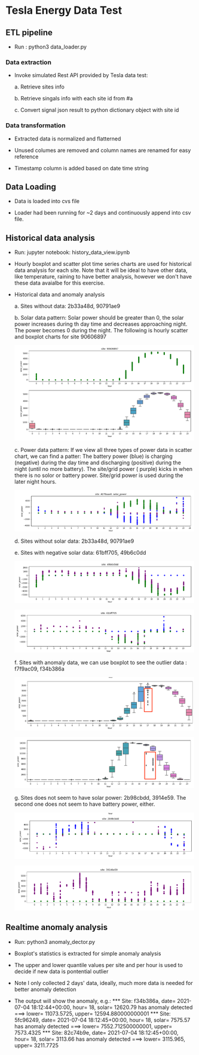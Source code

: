 
# **Tesla Energy Data Test**

## ETL pipeline
- Run : python3 data_loader.py
### Data extraction


- Invoke simulated Rest API provided by Tesla data test:

     a. Retrieve sites info 
     
     b. Retrieve singals info with each site id from #a
     
     c. Convert signal json result to python dictionary object with site id 
     

### Data transformation

- Extracted data is normalized and flatterned

- Unused columes are removed and column names are renamed for easy reference

- Timestamp column is added based on date time string

## Data Loading

- Data is loaded into cvs file 

- Loader had been running for ~2 days and continuously append into csv file. 


## Historical data analysis

- Run: jupyter notebook: history_data_view.ipynb

- Hourly boxplot and scatter plot time series charts are used for historical data analysis for each site. Note that it will be
ideal to have other data, like temperature, raining to have better analysis, however we don't have these data avaialbe for this exercise.

- Historical data and anomaly analysis

    a. Sites without data: 2b33a48d, 90791ae9
    
    b. Solar data pattern: Solar power should be greater than 0, the solar power increases during th day time and decreases 
        approaching night. The power becomes 0 during the night. The following is hourly scatter and boxplot charts for site 90606897
             
   ![solar data](images/raw_data.png)
   
    c. Power data pattern: If we view all three types of power data in scatter chart, we can find a patter:
     The battery power (blue) is charging (negative) during the day time and discharging (positive) during the night (until no more battery). The site/grid
     power ( purple) kicks in when there is no solor or battery power. Site/grid power is used during the later night hours.
     
    ![solar data](images/power_pattern.png) 
    
    d. Sites without solar data: 2b33a48d, 90791ae9
    
    e. Sites with negative solar data: 61bff705, 49b6c0dd
    
    ![solar data](images/negative1.png)
    
    ![solar data](images/negative2.png)
    
    f. Sites with anomaly data, we can use boxplot to see the outlier data : f7f9ac09, f34b386a
    
    ![solar data](images/outlier1.png)
    
    ![solar data](images/outlier2.png)

    g. Sites does not seem to have solar power: 2b98cbdd, 3914e59. The second one does not seem to have
    battery power, either.
    
    ![solar data](images/nosolar.png)
    
    ![solar data](images/nosolar2.png)


## Realtime anomaly analysis

- Run: python3 anomaly_dector.py

- Boxplot's statistics is extracted for simple anomaly analysis

- The upper and lower quantile values per site and per hour is used to decide if new data is pontential outlier

- Note I only collected 2 days' data, ideally, much more data is needed for better anomaly detection


- The output will show the anomaly, e.g.:
*** Site: f34b386a, date= 2021-07-04 18:12:44+00:00, hour= 18, solar= 12620.79 has anomaly detected
===> lower= 11073.5725, upper= 12594.880000000001
*** Site: 5fc96249, date= 2021-07-04 18:12:45+00:00, hour= 18, solar= 7575.57 has anomaly detected
===> lower= 7552.712500000001, upper= 7573.4325
*** Site: 82c74b9e, date= 2021-07-04 18:12:45+00:00, hour= 18, solar= 3113.66 has anomaly detected
===> lower= 3115.965, upper= 3211.7725



